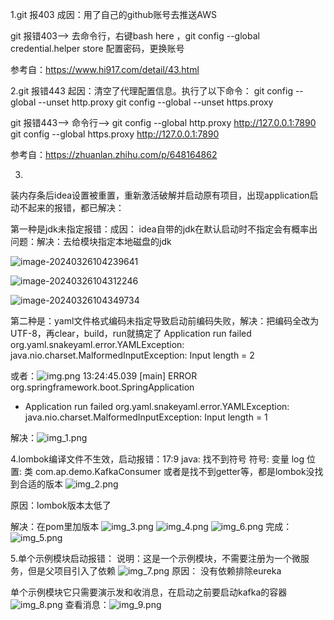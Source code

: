 1.git 报403
成因：用了自己的github账号去推送AWS

git 报错403-->
去命令行，右键bash here ，git config --global credential.helper store
配置密码，更换账号

参考自：https://www.hi917.com/detail/43.html

2.git 报错443
起因：清空了代理配置信息。执行了以下命令：
git config --global --unset http.proxy
git config --global --unset https.proxy

git 报错443-->
命令行-->
git config --global http.proxy http://127.0.0.1:7890
git config --global https.proxy http://127.0.0.1:7890


参考自：https://zhuanlan.zhihu.com/p/648164862

3.
装内存条后idea设置被重置，重新激活破解并启动原有项目，出现application启动不起来的报错，都已解决：

第一种是jdk未指定报错：成因：
idea自带的jdk在默认启动时不指定会有概率出问题：解决：去给模块指定本地磁盘的jdk

![image-20240326104239641](C:\Users\123\AppData\Roaming\Typora\typora-user-images\image-20240326104239641.png)

![image-20240326104312246](C:\Users\123\AppData\Roaming\Typora\typora-user-images\image-20240326104312246.png)

![image-20240326104349734](C:\Users\123\AppData\Roaming\Typora\typora-user-images\image-20240326104349734.png)



第二种是：yaml文件格式编码未指定导致启动前编码失败，解决：把编码全改为UTF-8，再clear，build，run就搞定了
Application run failed
     org.yaml.snakeyaml.error.YAMLException: java.nio.charset.MalformedInputException: Input length = 2

或者：![img.png](img.png)
13:24:45.039 [main] ERROR org.springframework.boot.SpringApplication 
- Application run failed
org.yaml.snakeyaml.error.YAMLException: java.nio.charset.MalformedInputException: Input length = 1

解决：![img_1.png](img_1.png)


4.lombok编译文件不生效，启动报错：17:9
java: 找不到符号
符号:   变量 log
位置: 类 com.ap.demo.KafkaConsumer
或者是找不到getter等，都是lombok没找到合适的版本
![img_2.png](img_2.png)

原因：lombok版本太低了

解决：在pom里加版本
![img_3.png](img_3.png)
![img_4.png](img_4.png)
![img_6.png](img_6.png)
完成：![img_5.png](img_5.png)


5.单个示例模块启动报错：
说明：这是一个示例模块，不需要注册为一个微服务，但是父项目引入了依赖
![img_7.png](img_7.png)
原因： 没有依赖排除eureka

单个示例模块它只需要演示发和收消息，在启动之前要启动kafka的容器
![img_8.png](img_8.png)
查看消息：![img_9.png](img_9.png)

